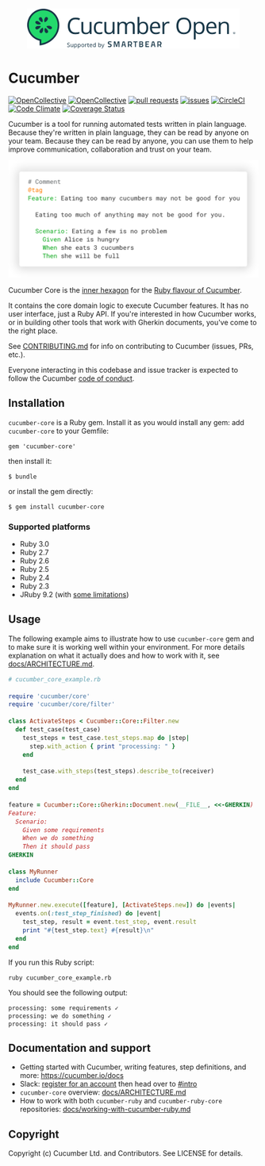 <p align="center">
  <img src="./.github/img/cucumber-open-logo.png" alt="Cucumber Open - Supported by Smartbear" width="428" />
</p>

# Cucumber

[![OpenCollective](https://opencollective.com/cucumber/backers/badge.svg)](https://opencollective.com/cucumber)
[![OpenCollective](https://opencollective.com/cucumber/sponsors/badge.svg)](https://opencollective.com/cucumber)
[![pull requests](https://oselvar.com/api/badge?label=pull%20requests&csvUrl=https%3A%2F%2Fraw.githubusercontent.com%2Fcucumber%2Foselvar-github-metrics%2Fmain%2Fdata%2Fcucumber%2Fcucumber-ruby-core%2FpullRequests.csv)](https://oselvar.com/github/cucumber/oselvar-github-metrics/main/cucumber/cucumber-ruby-core)
[![issues](https://oselvar.com/api/badge?label=issues&csvUrl=https%3A%2F%2Fraw.githubusercontent.com%2Fcucumber%2Foselvar-github-metrics%2Fmain%2Fdata%2Fcucumber%2Fcucumber-ruby-core%2Fissues.csv)](https://oselvar.com/github/cucumber/oselvar-github-metrics/main/cucumber/cucumber-ruby-core)
[![CircleCI](https://circleci.com/gh/cucumber/cucumber-ruby-core/tree/main.svg?style=svg)](https://circleci.com/gh/cucumber/cucumber-ruby-core/tree/main)
[![Code Climate](https://codeclimate.com/github/cucumber/cucumber-ruby-core.svg)](https://codeclimate.com/github/cucumber/cucumber-ruby-core)
[![Coverage Status](https://coveralls.io/repos/cucumber/cucumber-ruby-core/badge.svg?branch=main)](https://coveralls.io/r/cucumber/cucumber-ruby-core?branch=main)

Cucumber is a tool for running automated tests written in plain language. Because they're
written in plain language, they can be read by anyone on your team. Because they can be
read by anyone, you can use them to help improve communication, collaboration and trust on
your team.

<p align="center">
  <img src="./.github/img/gherkin-example.png" alt="Cucumber Gherkin Example" width="728" />
</p>

Cucumber Core is the [inner hexagon](https://en.wikipedia.org/wiki/Hexagonal_architecture_(software))
for the [Ruby flavour of Cucumber](https://github.com/cucumber/cucumber-ruby).

It contains the core domain logic to execute Cucumber features. It has no user interface,
just a Ruby API. If you're interested in how Cucumber works, or in building other
tools that work with Gherkin documents, you've come to the right place.

See [CONTRIBUTING.md](CONTRIBUTING.md) for info on contributing to Cucumber (issues,
PRs, etc.).

Everyone interacting in this codebase and issue tracker is expected to follow the
Cucumber [code of conduct](https://cucumber.io/conduct).

## Installation

`cucumber-core` is a Ruby gem. Install it as you would install any gem: add
`cucumber-core` to your Gemfile:

    gem 'cucumber-core'

then install it:

    $ bundle

or install the gem directly:

    $ gem install cucumber-core

### Supported platforms

- Ruby 3.0
- Ruby 2.7
- Ruby 2.6
- Ruby 2.5
- Ruby 2.4
- Ruby 2.3
- JRuby 9.2 (with [some limitations](https://github.com/cucumber/cucumber-ruby/blob/main/docs/jruby-limitations.md))

## Usage

The following example aims to illustrate how to use `cucumber-core` gem and to
make sure it is working well within your environment. For more details
explanation on what it actually does and how to work with it, see
[docs/ARCHITECTURE.md](docs/ARCHITECTURE.md).

```ruby
# cucumber_core_example.rb

require 'cucumber/core'
require 'cucumber/core/filter'

class ActivateSteps < Cucumber::Core::Filter.new
  def test_case(test_case)
    test_steps = test_case.test_steps.map do |step|
      step.with_action { print "processing: " }
    end

    test_case.with_steps(test_steps).describe_to(receiver)
  end
end

feature = Cucumber::Core::Gherkin::Document.new(__FILE__, <<-GHERKIN)
Feature:
  Scenario:
    Given some requirements
    When we do something
    Then it should pass
GHERKIN

class MyRunner
  include Cucumber::Core
end

MyRunner.new.execute([feature], [ActivateSteps.new]) do |events|
  events.on(:test_step_finished) do |event|
    test_step, result = event.test_step, event.result
    print "#{test_step.text} #{result}\n"
  end
end
```

If you run this Ruby script:

```shell
ruby cucumber_core_example.rb
```

You should see the following output:

```
processing: some requirements ✓
processing: we do something ✓
processing: it should pass ✓
```

## Documentation and support

- Getting started with Cucumber, writing features, step definitions, and more: https://cucumber.io/docs
- Slack: [register for an account](https://cucumberbdd-slack-invite.herokuapp.com/) then head over to [#intro](https://cucumberbdd.slack.com/messages/C5WD8SA21/)
- `cucumber-core` overview: [docs/ARCHITECTURE.md](docs/ARCHITECTURE.md)
- How to work with both `cucumber-ruby` and `cucumber-ruby-core` repositories: [docs/working-with-cucumber-ruby.md](docs/working-with-cucumber-ruby.md)

## Copyright

Copyright (c) Cucumber Ltd. and Contributors. See LICENSE for details.
